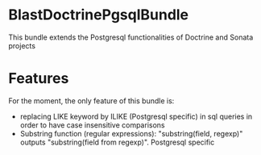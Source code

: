 # BlastDoctrinePgsqlBundle
This bundle extends the Postgresql functionalities of Doctrine and Sonata projects

Features
========

For the moment, the only feature of this bundle is:

- replacing LIKE keyword by ILIKE (Postgresql specific) in sql queries in order to have case insensitive comparisons
- Substring function (regular expressions): "substring(field, regexp)" outputs "substring(field from regexp)". Postgresql specific
